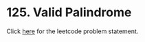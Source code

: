 # 125. Valid Palindrome

Click [here](https://leetcode.com/problems/valid-palindrome/) for the leetcode problem statement.
